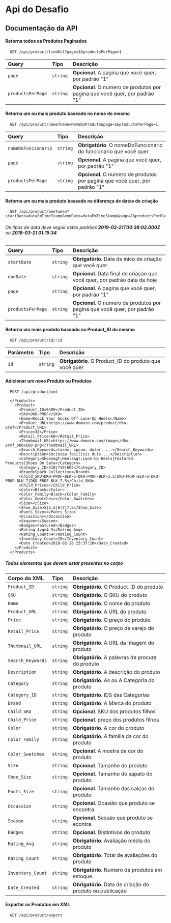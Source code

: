 # Api do Desafio

## Documentação da API

#### Retorna todos os Produtos Paginados

```http
  GET /api/product/findAll?page=1&productsPerPage=1
```

| Query             | Tipo     | Descrição                                                                   |
| :---------------- | :------- | :-------------------------------------------------------------------------- |
| `page`            | `string` | **Opcional**. A pagina que você quer, por padrão "1"                        |
| `productsPerPage` | `string` | **Opcional**. O numero de produtos por pagina que você quer, por padrão "1" |

#### Retorna um ou mais produto baseado no nome do mesmo

```http
  GET /api/product/name?name=NomeDoProduto&page=1&productsPerPage=1
```

| Query               | Tipo     | Descrição                                                                   |
| :------------------ | :------- | :-------------------------------------------------------------------------- |
| `nomeDoFuncionario` | `string` | **Obrigatório**. O nomeDoFuncionario do funcionário que você quer           |
| `page`              | `string` | **Opcional**. A pagina que você quer, por padrão "1"                        |
| `productsPerPage`   | `string` | **Opcional**. O numero de produtos por pagina que você quer, por padrão "1" |

#### Retorna um ou mais produto baseado na diferença de datas de criação

```http
  GET /api/product/beetween?startDate=dataEmTimeStamp&endDate=dataEmTimeStamp&page=1&productsPerPage=3
```

###### Os tipos de data deve seguir estes padrões **2019-02-21T00:38:02.000Z** ou **2018-03-21 01:15:34**

| Query             | Tipo     | Descrição                                                                   |
| :---------------- | :------- | :-------------------------------------------------------------------------- |
| `startDate`       | `string` | **Obrigatório**. Data de inico de criação que você quer                     |
| `endDate`         | `string` | **Opcional**. Data final de criação que você quer, por padrão data de hoje  |
| `page`            | `string` | **Opcional**. A pagina que você quer, por padrão "1"                        |
| `productsPerPage` | `string` | **Opcional**. O numero de produtos por pagina que você quer, por padrão "1" |

#### Retorna um mais produto baseado no Product_ID do mesmo

```http
  GET /api/product/id/:id
```

| Parâmetro | Tipo     | Descrição                                              |
| :-------- | :------- | :----------------------------------------------------- |
| `id`      | `string` | **Obrigatório**. O Product_ID do produto que você quer |

#### Adicionar um novo Produto ou Produtos

```http
  POST /api/product/xml

  </Products>
    <Product>
      <Product_ID>6489</Product_ID>
      <SKU>DKO-PROF</SKU>
      <Name>Knock Your Socks Off Lace-Up Heels</Name>
      <Product_URL>https://www.domain.com/product/dko-prof</Product_URL>
      <Price>38</Price>
      <Retail_Price>60</Retail_Price>
      <Thumbnail_URL>https://www.domain.com/images/dko-prof_600x600.png</Thumbnail_URL>
      <Search_Keywords>lorem, ipsum, dolor, ...</Search_Keywords>
      <Description>Sociosqu facilisis duis ...</Description>
      <Category>Shoes&gt;Heels&gt;Lace-Up Heels|Featured Products|Shoes On Sale</Category>
      <Category_ID>310|719|605</Category_ID>
      <Brand>Spark Collective</Brand>
      <Child_SKU>DKO-PROF-BLK-5|DKO-PROF-BLK-5.5|DKO-PROF-BLK-6|DKO-PROF-BLK-7|DKO-PROF-BLK-7.5</Child_SKU>
      <Child_Price></Child_Price>
      <Color>Black</Color>
      <Color_Family>Black</Color_Family>
      <Color_Swatches></Color_Swatches>
      <Size></Size>
      <Shoe_Size>5|5.5|6|7|7.5</Shoe_Size>
      <Pants_Size></Pants_Size>
      <Occassion></Occassion>
      <Season></Season>
      <Badges>Featured</Badges>
      <Rating_Avg>4.9</Rating_Avg>
      <Rating_Count>4</Rating_Count>
      <Inventory_Count>19</Inventory_Count>
      <Date_Created>2018-02-28 23:37:28</Date_Created>
    </Product>
  </Products>
```

##### Todos elementos que devem estar presentes no corpo

| Corpo do XML      | Tipo     | Descrição                                                 |
| :---------------- | :------- | :-------------------------------------------------------- |
| `Product_ID`      | `string` | **Obrigatório**. O Product_ID do produto                  |
| `SKU`             | `string` | **Obrigatório**. O SKU do produto                         |
| `Name`            | `string` | **Obrigatório**. O nome do produto                        |
| `Product_URL`     | `string` | **Obrigatório**. A URL do produto                         |
| `Price`           | `string` | **Obrigatório**. O preço do produto                       |
| `Retail_Price`    | `string` | **Obrigatório**. O preço de varejo do produto             |
| `Thumbnail_URL`   | `string` | **Obrigatório**. A URL da Imagem do produto               |
| `Search_Keywords` | `string` | **Obrigatório**. A palavras de procura do produto         |
| `Description`     | `string` | **Obrigatório**. A descrição do produto                   |
| `Category`        | `string` | **Obrigatório**. As ou A Categoria do produto             |
| `Category_ID`     | `string` | **Obrigatório**. IDS das Categorias                       |
| `Brand`           | `string` | **Obrigatório**. A Marca do produto                       |
| `Child_SKU`       | `string` | **Opcional**. SKU dos produtos filhos                     |
| `Child_Price`     | `string` | **Opcional**. preço dos produtos filhos                   |
| `Color`           | `string` | **Obrigatório**. A cor do produto                         |
| `Color_Family`    | `string` | **Obrigatório**. A familia da cor do produto              |
| `Color_Swatches`  | `string` | **Opcional**. A mostra de cor do produto                  |
| `Size`            | `string` | **Opcional**. Tamanho do produto                          |
| `Shoe_Size`       | `string` | **Opcional**. Tamanho de sapato do produto                |
| `Pants_Size`      | `string` | **Opcional**. Tamanho das calças do produto               |
| `Occassion`       | `string` | **Opcional**. Ocasião que produto se encontra             |
| `Season`          | `string` | **Opcional**. Sessão que produto se econtra               |
| `Badges`          | `string` | **Opcional**. Distintivos do produto                      |
| `Rating_Avg`      | `string` | **Obrigatório**. Avaliação média do produto               |
| `Rating_Count`    | `string` | **Obrigatório**. Total de avaliações do produto           |
| `Inventory_Count` | `string` | **Obrigatório**. Numero de produtos em estoque            |
| `Date_Created`    | `string` | **Obrigatório**. Data de criação do produto ou publicação |

#### Exportar os Produtos em XML

```http
  GET /api/product/export
```
